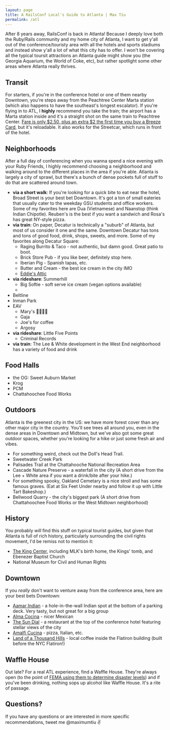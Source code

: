 ```yaml
---
layout: page
title: A RailsConf Local's Guide to Atlanta | Max Tiu
permalink: /atl
---
```


After 8 years away, RailsConf is back in Atlanta! Because I deeply love both the Ruby/Rails community and my home city of Atlanta, I want to get y'all out of the conference/touristy area with all the hotels and sports stadiums and instead show y'all a lot of what this city has to offer. I won't be covering all the typical toursit attractions an Atlanta guide might show you (the Georgia Aquarium, the World of Coke, etc), but rather spotlight some other areas where Atlanta really thrives.

## Transit

For starters, if you're in the conference hotel or one of them nearby Downtown, you're steps away from the Peachtree Center Marta station (which also happens to have the southeast's longest escalator). If you're flying in to ATL, I **highly** recommend you take the train; the airport has a Marta station inside and it's a straight shot on the same train to Peachtree Center. [Fare is only $2.50, plus an extra $2 the first time you buy a Breeze Card](https://itsmarta.com/fare-programs.aspx), but it's reloadable. It also works for the Streetcar, which runs in front of the hotel.

## Neighborhoods

After a full day of conferencing when you wanna spend a nice evening with your Ruby Friends, I highly recommend choosing a neighborhood and walking around to the different places in the area if you're able. Atlanta is largely a city of sprawl, but there's a bunch of dense pockets full of stuff to do that are scattered around town.

* **via a short walk**: If you're looking for a quick bite to eat near the hotel, Broad Street is your best bet Downtown. It's got a ton of small eateries that usually cater to the weekday GSU students and office workers. Some of my favorites here are Dua (Vietnamese) and Naanstop (think Indian Chipotle). Reuben's is the best if you want a sandwich and Rosa's has great NY-style pizza.
* **via train**: On paper, Decatur is technically a "suburb" of Atlanta, but most of us consider it one and the same. Downtown Decatur has tons and tons of good food, drink, shops, sweets, and more. Some of my favorites along Decatur Square:
  * Raging Burrito & Taco - not authentic, but damn good. Great patio to boot.
  * Brick Store Pub - if you like beer, definitely stop here.
  * Iberian Pig - Spanish tapas, etc.
  * Butter and Cream - the best ice cream in the city IMO
  * [Eddie's Attic](https://eddiesattic.com/)
* **via rideshare**: Summerhill
  * Big Softie - soft serve ice cream (vegan options available)
  *
* Beltline
* Inman Park
* EAV
  * Mary's 🏳️‍🌈🏳️‍⚧️
  * Gaja
  * Joe's for coffee
  * Argosy
* **via rideshare**: Little Five Points
  * Criminal Records
* **via train**: The Lee & White development in the West End neighborhood has a variety of food and drink

## Food Halls

* the OG: Sweet Auburn Market
* Krog
* PCM
* Chattahoochee Food Works

## Outdoors

Atlanta is the greenest city in the US: we have more forest cover than any other major city in the country. You'll see trees all around you, even in the dense areas in Downtown and Midtown, but we've also got some great outdoor spaces, whether you're looking for a hike or just some fresh air and vibes.

* For something weird, check out the Doll's Head Trail.
* Sweetwater Creek Park
* Palisades Trail at the Chattahooche National Recreation Area
* Cascade Nature Preserve - a waterfall in the city (A short drive from the Lee + White area if you want a drink/bite after your hike.)
* For something spooky, Oakland Cemetary is a nice stroll and has some famous graves. (Eat at Six Feet Under nearby and follow it up with Little Tart Bakeshop.)
* Bellwood Quarry - the city's biggest park (A short drive from Chattahoochee Food Works or the West Midtown neighborhood)

## History

You probably _will_ find this stuff on typical tourist guides, but given that Atlanta is full of rich history, particularly surrounding the civil rights movement, I'd be remiss not to mention it:

* [The King Center](https://discoveratlanta.com/things-to-do/history/the-king-center/), including MLK's birth home, the Kings' tomb, and Ebenezer Baptist Church
* National Museum for Civil and Human Rights

## Downtown

If you _really_ don't want to venture away from the conference area, here are your best bets Downtown:

* [Aamar Indian](https://goo.gl/maps/QFaowNh1crG5EW7s8) - a hole-in-the-wall Indian spot at the bottom of a parking deck. Very tasty, but not great for a big group
* [Alma Cocina](https://www.alma-atlanta.com/downtown-hours-and-location/) - nicer Mexican
* [The Sun Dial](https://www.sundialrestaurant.com/) - a restaurant at the top of the conference hotel featuring stellar views of the city
* [Amalfi Cucina](https://www.amalfiatl.com/) - pizza, Italian, etc.
* [Land of a Thousand Hills](https://landofathousandhills.com/pages/location-flatiron-building) - local coffee inside the Flatiron building (built before the NYC Flatiron!)

## Waffle House

Out late? For a real ATL experience, find a Waffle House. They're always open (to the point of [FEMA using them to determine disaster levels](https://en.wikipedia.org/wiki/Waffle_House_Index)) and if you've been drinking, nothing sops up alcohol like Waffle House. It's a rite of passage.

## Questions?

If you have any questions or are interested in more specific recommendations, tweet me @maximumtiu ✌️
